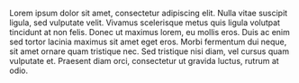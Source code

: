Lorem ipsum dolor sit amet, consectetur adipiscing elit. Nulla vitae suscipit ligula, sed vulputate velit. Vivamus scelerisque metus quis ligula volutpat tincidunt at non felis. Donec ut maximus lorem, eu mollis eros. Duis ac enim sed tortor lacinia maximus sit amet eget eros. Morbi fermentum dui neque, sit amet ornare quam tristique nec. Sed tristique nisi diam, vel cursus quam vulputate et. Praesent diam orci, consectetur ut gravida luctus, rutrum at odio.